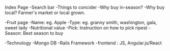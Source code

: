 Index Page
-Search bar
-Things to concider
  -Why buy in-season?
  -Why buy local? Farmer's market or local grown.

-Fruit page
  -Name: eg. Apple
    -Type: eg. granny smith, washington, gala, sweet lady
    -Nutritional value
  -Pick: Instruction on how to pick ripest
  -Season: Best season to buy

-Technology
  -Mongo DB
  -Rails Framework
  -frontend : JS, Angular.js/React